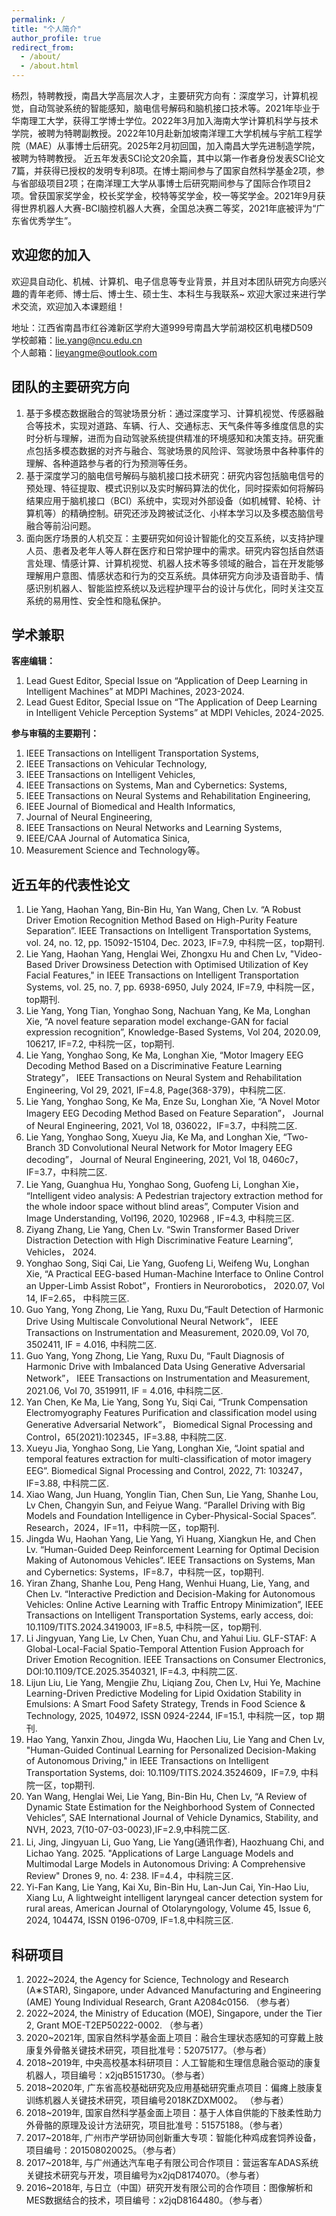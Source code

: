 ```yaml
---
permalink: /
title: "个人简介"
author_profile: true
redirect_from: 
  - /about/
  - /about.html
---
```


杨烈，特聘教授，南昌大学高层次人才，主要研究方向有：深度学习，计算机视觉，自动驾驶系统的智能感知，脑电信号解码和脑机接口技术等。2021年毕业于华南理工大学，获得工学博士学位。2022年3月加入海南大学计算机科学与技术学院，被聘为特聘副教授。2022年10月赴新加坡南洋理工大学机械与宇航工程学院（MAE）从事博士后研究。2025年2月初回国，加入南昌大学先进制造学院，被聘为特聘教授。
近五年发表SCI论文20余篇，其中以第一作者身份发表SCI论文7篇，并获得已授权的发明专利8项。在博士期间参与了国家自然科学基金2项，参与省部级项目2项；在南洋理工大学从事博士后研究期间参与了国际合作项目2项。曾获国家奖学金，校长奖学金，校特等奖学金，校一等奖学金。2021年9月获得世界机器人大赛-BCI脑控机器人大赛，全国总决赛二等奖，2021年底被评为“广东省优秀学生”。

欢迎您的加入
------
欢迎具自动化、机械、计算机、电子信息等专业背景，并且对本团队研究方向感兴趣的青年老师、博士后、博士生、硕士生、本科生与我联系~ 欢迎大家过来进行学术交流，欢迎加入本课题组！


地址：江西省南昌市红谷滩新区学府大道999号南昌大学前湖校区机电楼D509  
学校邮箱：lie.yang@ncu.edu.cn  
个人邮箱：lieyangme@outlook.com  

团队的主要研究方向
------
1. 基于多模态数据融合的驾驶场景分析：通过深度学习、计算机视觉、传感器融合等技术，实现对道路、车辆、行人、交通标志、天气条件等多维度信息的实时分析与理解，进而为自动驾驶系统提供精准的环境感知和决策支持。研究重点包括多模态数据的对齐与融合、驾驶场景的风险评、驾驶场景中各种事件的理解、各种道路参与者的行为预测等任务。
1. 基于深度学习的脑电信号解码与脑机接口技术研究：研究内容包括脑电信号的预处理、特征提取、模式识别以及实时解码算法的优化，同时探索如何将解码结果应用于脑机接口（BCI）系统中，实现对外部设备（如机械臂、轮椅、计算机等）的精确控制。研究还涉及跨被试泛化、小样本学习以及多模态脑信号融合等前沿问题。 
1. 面向医疗场景的人机交互：主要研究如何设计智能化的交互系统，以支持护理人员、患者及老年人等人群在医疗和日常护理中的需求。研究内容包括自然语言处理、情感计算、计算机视觉、机器人技术等多领域的融合，旨在开发能够理解用户意图、情感状态和行为的交互系统。具体研究方向涉及语音助手、情感识别机器人、智能监控系统以及远程护理平台的设计与优化，同时关注交互系统的易用性、安全性和隐私保护。

学术兼职
-----
**客座编辑：**
1. Lead Guest Editor, Special Issue on “Application of Deep Learning in Intelligent Machines” at MDPI Machines, 2023-2024.
2. Lead Guest Editor, Special Issue on “The Application of Deep Learning in Intelligent Vehicle Perception Systems” at MDPI Vehicles, 2024-2025.

**参与审稿的主要期刊：**
1. IEEE Transactions on Intelligent Transportation Systems,
2. IEEE Transactions on Vehicular Technology,
3. IEEE Transactions on Intelligent Vehicles,
4. IEEE Transactions on Systems, Man and Cybernetics: Systems,
5. IEEE Transactions on Neural Systems and Rehabilitation Engineering,
6. IEEE Journal of Biomedical and Health Informatics,
7. Journal of Neural Engineering,
8. IEEE Transactions on Neural Networks and Learning Systems,
9. IEEE/CAA Journal of Automatica Sinica,
10. Measurement Science and Technology等。

近五年的代表性论文
------
1.	Lie Yang, Haohan Yang, Bin-Bin Hu, Yan Wang, Chen Lv. “A Robust Driver Emotion Recognition Method Based on High-Purity Feature Separation”. IEEE Transactions on Intelligent Transportation Systems, vol. 24, no. 12, pp. 15092-15104, Dec. 2023, IF=7.9, 中科院一区，top期刊. 
2.	Lie Yang, Haohan Yang, Henglai Wei, Zhongxu Hu and Chen Lv, "Video-Based Driver Drowsiness Detection with Optimised Utilization of Key Facial Features," in IEEE Transactions on Intelligent Transportation Systems, vol. 25, no. 7, pp. 6938-6950, July 2024, IF=7.9, 中科院一区，top期刊.
3.	Lie Yang, Yong Tian, Yonghao Song, Nachuan Yang, Ke Ma, Longhan Xie, “A novel feature separation model exchange-GAN for facial expression recognition”, Knowledge-Based Systems, Vol 204, 2020.09, 106217, IF=7.2, 中科院一区，top期刊. 
4.	Lie Yang, Yonghao Song, Ke Ma, Longhan Xie, “Motor Imagery EEG Decoding Method Based on a Discriminative Feature Learning Strategy”， IEEE Transactions on Neural System and Rehabilitation Engineering, Vol 29, 2021, IF=4.8, Page(368-379)，中科院二区.  
5.	Lie Yang, Yonghao Song, Ke Ma, Enze Su, Longhan Xie, “A Novel Motor Imagery EEG Decoding Method Based on Feature Separation”， Journal of Neural Engineering, 2021, Vol 18, 036022，IF=3.7，中科院二区. 
6.	Lie Yang, Yonghao Song, Xueyu Jia, Ke Ma, and Longhan Xie, “Two-Branch 3D Convolutional Neural Network for Motor Imagery EEG decoding”， Journal of Neural Engineering, 2021, Vol 18, 0460c7， IF=3.7，中科院二区. 
7.	Lie Yang, Guanghua Hu, Yonghao Song, Guofeng Li, Longhan Xie， “Intelligent video analysis: A Pedestrian trajectory extraction method for the whole indoor space without blind areas”, Computer Vision and Image Understanding, Vol196, 2020, 102968 , IF=4.3, 中科院三区. 
8.	Ziyang Zhang, Lie Yang, Chen Lv. “Swin Transformer Based Driver Distraction Detection with High Discriminative Feature Learning”, Vehicles， 2024.
9.	Yonghao Song, Siqi Cai, Lie Yang, Guofeng Li, Weifeng Wu, Longhan Xie, “A Practical EEG-based Human-Machine Interface to Online Control an Upper-Limb Assist Robot”，Frontiers in Neurorobotics， 2020.07, Vol 14, IF=2.65， 中科院三区.
10.	Guo Yang, Yong Zhong, Lie Yang, Ruxu Du,“Fault Detection of Harmonic Drive Using Multiscale Convolutional Neural Network”， IEEE Transactions on Instrumentation and Measurement, 2020.09, Vol 70, 3502411, IF = 4.016, 中科院二区. 
11.	Guo Yang, Yong Zhong, Lie Yang, Ruxu Du, “Fault Diagnosis of Harmonic Drive with Imbalanced Data Using Generative Adversarial Network”， IEEE Transactions on Instrumentation and Measurement, 2021.06, Vol 70, 3519911, IF = 4.016, 中科院二区.
12.	Yan Chen, Ke Ma, Lie Yang, Song Yu, Siqi Cai, “Trunk Compensation Electromyography Features Purification and classification model using Generative Adversarial Network”， Biomedical Signal Processing and Control，65(2021):102345，IF=3.88, 中科院二区.
13.	Xueyu Jia, Yonghao Song, Lie Yang, Longhan Xie, “Joint spatial and temporal features extraction for multi-classification of motor imagery EEG”. Biomedical Signal Processing and Control, 2022, 71: 103247，IF=3.88, 中科院二区.
14.	Xiao Wang, Jun Huang, Yonglin Tian, Chen Sun, Lie Yang, Shanhe Lou, Lv Chen, Changyin Sun, and Feiyue Wang. “Parallel Driving with Big Models and Foundation Intelligence in Cyber-Physical-Social Spaces”. Research，2024，IF=11，中科院一区，top期刊.
15.	Jingda Wu, Haohan Yang, Lie Yang, Yi Huang, Xiangkun He, and Chen Lv. “Human-Guided Deep Reinforcement Learning for Optimal Decision Making of Autonomous Vehicles”. IEEE Transactions on Systems, Man and Cybernetics: Systems，IF=8.7，中科院一区，top期刊.
16.	Yiran Zhang, Shanhe Lou, Peng Hang, Wenhui Huang, Lie, Yang, and Chen Lv. “Interactive Prediction and Decision-Making for Autonomous Vehicles: Online Active Learning with Traffic Entropy Minimization”, IEEE Transactions on Intelligent Transportation Systems, early access, doi: 10.1109/TITS.2024.3419003, IF=8.5, 中科院一区，top期刊.
17.	Li Jingyuan, Yang Lie, Lv Chen, Yuan Chu, and Yahui Liu. GLF-STAF: A Global-Local-Facial Spatio-Temporal Attention Fusion Approach for Driver Emotion Recognition. IEEE Transactions on Consumer Electronics, DOI:10.1109/TCE.2025.3540321, IF=4.3, 中科院二区.
18.	Lijun Liu, Lie Yang, Mengjie Zhu, Liqiang Zou, Chen Lv, Hui Ye, Machine Learning-Driven Predictive Modeling for Lipid Oxidation Stability in Emulsions: A Smart Food Safety Strategy, Trends in Food Science & Technology, 2025, 104972, ISSN 0924-2244, IF=15.1, 中科院一区，top 期刊.
19.	 Hao Yang, Yanxin Zhou, Jingda Wu, Haochen Liu, Lie Yang and Chen Lv, "Human-Guided Continual Learning for Personalized Decision-Making of Autonomous Driving," in IEEE Transactions on Intelligent Transportation Systems, doi: 10.1109/TITS.2024.3524609，IF=7.9, 中科院一区，top期刊.
20.	Yan Wang, Henglai Wei, Lie Yang, Bin-Bin Hu, Chen Lv, “A Review of Dynamic State Estimation for the Neighborhood System of Connected Vehicles”, SAE International Journal of Vehicle Dynamics, Stability, and NVH, 2023, 7(10-07-03-0023),IF=2.9,中科院二区.
21.	Li, Jing, Jingyuan Li, Guo Yang, Lie Yang(通讯作者), Haozhuang Chi, and Lichao Yang. 2025. "Applications of Large Language Models and Multimodal Large Models in Autonomous Driving: A Comprehensive Review" Drones 9, no. 4: 238. IF=4.4，中科院三区.
22.	Yi-Fan Kang, Lie Yang, Kai Xu, Bin-Bin Hu, Lan-Jun Cai, Yin-Hao Liu, Xiang Lu, A lightweight intelligent laryngeal cancer detection system for rural areas, American Journal of Otolaryngology, Volume 45, Issue 6, 2024, 104474, ISSN 0196-0709, IF=1.8,中科院三区.

科研项目
------
1. 2022~2024, the Agency for Science, Technology and Research (A∗STAR), Singapore, under Advanced Manufacturing and Engineering (AME) Young Individual Research, Grant A2084c0156. （参与者）
2. 2022~2024, the Ministry of Education (MOE), Singapore, under the Tier 2, Grant MOE-T2EP50222-0002. （参与者）
3. 2020~2021年, 国家自然科学基金面上项目：融合生理状态感知的可穿戴上肢康复外骨骼关键技术研究，项目批准号：52075177。（参与者）
4. 2018~2019年, 中央高校基本科研项目：人工智能和生理信息融合驱动的康复机器人，项目编号：x2jqB5151730。（参与者）
5. 2018~2020年, 广东省高校基础研究及应用基础研究重点项目：偏瘫上肢康复训练机器人关键技术研究，项目编号2018KZDXM002。 （参与者）
6. 2018~2019年, 国家自然科学基金面上项目：基于人体自供能的下肢柔性助力外骨骼的原理及设计方法研究，项目批准号：51575188。（参与者）
7. 2017~2018年, 广州市产学研协同创新重大专项：智能化种鸡成套饲养设备，项目编号：201508020025。（参与者）
8. 2017~2018年, 与广州通达汽车电子有限公司合作项目：营运客车ADAS系统关键技术研究与开发，项目编号为x2jqD8174070。（参与者）
9. 2016~2018年, 与日立（中国）研究开发有限公司的合作项目：图像解析和MES数据结合的技术，项目编号：x2jqD8164480。（参与者）

